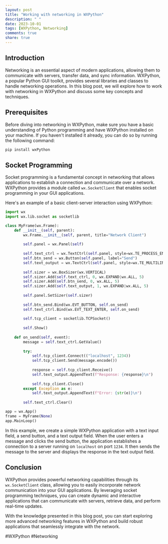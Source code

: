 ```yaml
---
layout: post
title: "Working with networking in WXPython"
description: " "
date: 2023-10-01
tags: [WXPython, Networking]
comments: true
share: true
---
```


## Introduction

Networking is an essential aspect of modern applications, allowing them to communicate with servers, transfer data, and sync information. WXPython, a popular Python GUI toolkit, provides several libraries and classes to handle networking operations. In this blog post, we will explore how to work with networking in WXPython and discuss some key concepts and techniques.

## Prerequisites

Before diving into networking in WXPython, make sure you have a basic understanding of Python programming and have WXPython installed on your machine. If you haven't installed it already, you can do so by running the following command:

```bash
pip install wxPython
```

## Socket Programming

Socket programming is a fundamental concept in networking that allows applications to establish a connection and communicate over a network. WXPython provides a module called `wx.SocketClient` that enables socket programming in your GUI applications.

Here's an example of a basic client-server interaction using WXPython:

```python
import wx
import wx.lib.socket as socketlib

class MyFrame(wx.Frame):
    def __init__(self, parent):
        wx.Frame.__init__(self, parent, title="Network Client")
        
        self.panel = wx.Panel(self)
        
        self.text_ctrl = wx.TextCtrl(self.panel, style=wx.TE_PROCESS_ENTER)
        self.btn_send = wx.Button(self.panel, label="Send")
        self.text_output = wx.TextCtrl(self.panel, style=wx.TE_MULTILINE|wx.TE_READONLY)
        
        self.sizer = wx.BoxSizer(wx.VERTICAL)
        self.sizer.Add(self.text_ctrl, 0, wx.EXPAND|wx.ALL, 5)
        self.sizer.Add(self.btn_send, 0, wx.ALL, 5)
        self.sizer.Add(self.text_output, 1, wx.EXPAND|wx.ALL, 5)
        
        self.panel.SetSizer(self.sizer)
        
        self.btn_send.Bind(wx.EVT_BUTTON, self.on_send)
        self.text_ctrl.Bind(wx.EVT_TEXT_ENTER, self.on_send)
        
        self.tcp_client = socketlib.TCPSocket()
        
        self.Show()
    
    def on_send(self, event):
        message = self.text_ctrl.GetValue()
        
        try:
            self.tcp_client.Connect(("localhost", 1234))
            self.tcp_client.Send(message.encode())
            
            response = self.tcp_client.Receive()
            self.text_output.AppendText(f"Response: {response}\n")
            
            self.tcp_client.Close()
        except Exception as e:
            self.text_output.AppendText(f"Error: {str(e)}\n")
        
        self.text_ctrl.Clear()

app = wx.App()
frame = MyFrame(None)
app.MainLoop()
```

In this example, we create a simple WXPython application with a text input field, a send button, and a text output field. When the user enters a message and clicks the send button, the application establishes a connection to a server running on `localhost` on port `1234`. It then sends the message to the server and displays the response in the text output field.

## Conclusion

WXPython provides powerful networking capabilities through its `wx.SocketClient` class, allowing you to easily incorporate network communication into your GUI applications. By leveraging socket programming techniques, you can create dynamic and interactive applications that can communicate with servers, retrieve data, and perform real-time updates.

With the knowledge presented in this blog post, you can start exploring more advanced networking features in WXPython and build robust applications that seamlessly integrate with the network.

\#WXPython #Networking